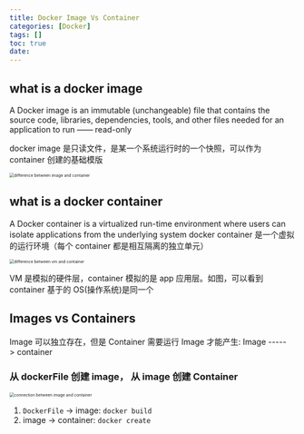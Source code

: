 ```yaml
---
title: Docker Image Vs Container
categories: [Docker]
tags: []
toc: true
date:
---
```


## what is a docker image

A Docker image is an immutable (unchangeable) file that contains the source code, libraries, dependencies, tools, and other files needed for an application to run —— read-only

docker image 是只读文件，是某一个系统运行时的一个快照，可以作为 container 创建的基础模版

<img src="diff.png" alt="difference between image and container" style="zoom: 50%" />

## what is a docker container

A Docker container is a virtualized run-time environment where users can isolate applications from the underlying system
docker container 是一个虚拟的运行环境（每个 container 都是相互隔离的独立单元）

<img src="container-vs-vm.png" alt="difference between vm and container" style="zoom: 50%" />

VM 是模拟的硬件层，container 模拟的是 app 应用层。如图，可以看到 container 基于的 OS(操作系统)是同一个

## Images vs Containers

Image 可以独立存在，但是 Container 需要运行 Image 才能产生: Image -----> container

### 从 dockerFile 创建 image， 从 image 创建 Container

<img src="connect.png" alt="connection between image and container " style="zoom: 50%" />

1. `DockerFile` -> image: `docker build`
2. image -> container: `docker create`
